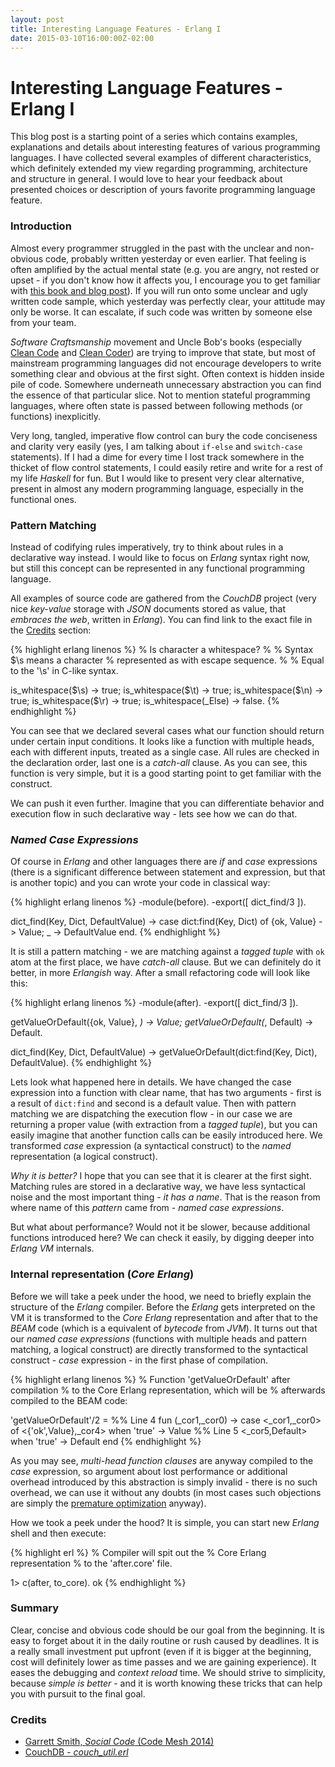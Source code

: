 ```yaml
---
layout: post
title: Interesting Language Features - Erlang I
date: 2015-03-10T16:00:00Z-02:00
---
```


# Interesting Language Features - Erlang I

<quote class="disclaimer">This blog post is a starting point of a series which contains examples, explanations and details about interesting features of various programming languages. I have collected several examples of different characteristics, which definitely extended my view regarding programming, architecture and structure in general. I would love to hear your feedback about presented choices or description of yours favorite programming language feature.</quote>

### Introduction

Almost every programmer struggled in the past with the unclear and non-obvious code, probably written yesterday or even earlier. That feeling is often amplified by the actual mental state (e.g. you are angry, not rested or upset - if you don't know how it affects you, I encourage you to get familiar with [this book and blog post](http://www.afronski.pl/2015/03/07/books-that-changed-my-career-pragmatic-thinking-and-learning.html)). If you will run onto some unclear and ugly written code sample, which yesterday was perfectly clear, your attitude may only be worse. It can escalate, if such code was written by someone else from your team.

*Software Craftsmanship* movement and Uncle Bob's books (especially [Clean Code](http://www.amazon.com/Clean-Code-Handbook-Software-Craftsmanship/dp/0132350882/) and [Clean Coder](http://www.amazon.com/Clean-Coder-Conduct-Professional-Programmers/dp/0137081073/)) are trying to improve that state, but most of mainstream programming languages did not encourage developers to write something clear and obvious at the first sight. Often context is hidden inside pile of code. Somewhere underneath unnecessary abstraction you can find the essence of that particular slice. Not to mention stateful programming languages, where often state is passed between following methods (or functions) inexplicitly.

Very long, tangled, imperative flow control can bury the code conciseness and clarity very easily (yes, I am talking about `if-else` and `switch-case` statements). If I had a dime for every time I lost track somewhere in the thicket of flow control statements, I could easily retire and write for a rest of my life *Haskell* for fun. But I would like to present very clear alternative, present in almost any modern programming language, especially in the functional ones.

### Pattern Matching

Instead of codifying rules imperatively, try to think about rules in a declarative way instead. I would like to focus on *Erlang* syntax right now, but still this concept can be represented in any functional programming language.

All examples of source code are gathered from the *CouchDB* project (very nice *key-value* storage with *JSON* documents stored as value, that *embraces the web*, written in *Erlang*). You can find link to the exact file in the [Credits](#credits) section:

{% highlight erlang linenos %}
% Is character a whitespace?
%
% Syntax $\s means a character
% represented as with escape sequence.
%
% Equal to the '\s' in C-like syntax.

is_whitespace($\s)   -> true;
is_whitespace($\t)   -> true;
is_whitespace($\n)   -> true;
is_whitespace($\r)   -> true;
is_whitespace(_Else) -> false.
{% endhighlight %}

You can see that we declared several cases what our function should return under certain input conditions. It looks like a function with multiple heads, each with different inputs, treated as a single case. All rules are checked in the declaration order, last one is a *catch-all* clause. As you can see, this function is very simple, but it is a good starting point to get familiar with the construct.

We can push it even further. Imagine that you can differentiate behavior and execution flow in such declarative way - lets see how we can do that.

<h3 id="named_case_expressions"><i>Named Case Expressions</i></h3>

Of course in *Erlang* and other languages there are *if* and *case* expressions (there is a significant difference between statement and expression, but that is another topic) and you can wrote your code in classical way:

{% highlight erlang linenos %}
-module(before).
-export([ dict_find/3 ]).

dict_find(Key, Dict, DefaultValue) ->
  case dict:find(Key, Dict) of
    {ok, Value} ->
        Value;
    _ ->
        DefaultValue
  end.
{% endhighlight %}

It is still a pattern matching - we are matching against a *tagged tuple* with `ok` atom at the first place, we have *catch-all* clause. But we can definitely do it better, in more *Erlangish* way. After a small refactoring code will look like this:

{% highlight erlang linenos %}
-module(after).
-export([ dict_find/3 ]).

getValueOrDefault({ok, Value}, _) -> Value;
getValueOrDefault(_, Default)     -> Default.

dict_find(Key, Dict, DefaultValue) ->
  getValueOrDefault(dict:find(Key, Dict), DefaultValue).
{% endhighlight %}

Lets look what happened here in details. We have changed the case expression into a function with clear name, that has two arguments - first is a result of `dict:find` and second is a default value. Then with pattern matching we are dispatching the execution flow - in our case we are returning a proper value (with extraction from a *tagged tuple*), but you can easily imagine that another function calls can be easily introduced here. We transformed *case* expression (a syntactical construct) to the *named* representation (a logical construct).

*Why it is better?* I hope that you can see that it is clearer at the first sight. Matching rules are stored in a declarative way, we have less syntactical noise and the most important thing - *it has a name*. That is the reason from where name of this *pattern* came from - *named case expressions*.

But what about performance? Would not it be slower, because additional functions introduced here? We can check it easily, by digging deeper into *Erlang VM* internals.

### Internal representation (*Core Erlang*)

Before we will take a peek under the hood, we need to briefly explain the structure of the *Erlang* compiler. Before the *Erlang* gets interpreted on the VM it is transformed to the *Core Erlang* representation and after that to the *BEAM* code (which is a equivalent of *bytecode* from *JVM*). It turns out that our *named case expressions* (functions with multiple heads and pattern matching, a logical construct) are directly transformed to the syntactical construct - *case* expression - in the first phase of compilation.

{% highlight erlang linenos %}
% Function 'getValueOrDefault' after compilation
% to the Core Erlang representation, which will be
% afterwards compiled to the BEAM code:

'getValueOrDefault'/2 =
    %% Line 4
    fun (_cor1,_cor0) ->
	case <_cor1,_cor0> of
	  <{'ok',Value},_cor4> when 'true' ->
	      Value
	  %% Line 5
	  <_cor5,Default> when 'true' ->
	      Default
	end
{% endhighlight %}

As you may see, *multi-head function clauses* are anyway compiled to the *case* expression, so argument about lost performance or additional overhead introduced by this abstraction is simply invalid - there is no such overhead, we can use it without any doubts (in most cases such objections are simply the [premature optimization](http://en.wikipedia.org/wiki/Program_optimization) anyway).

How we took a peek under the hood? It is simple, you can start new *Erlang* shell and then execute:

{% highlight erl %}
% Compiler will spit out the
% Core Erlang representation
% to the 'after.core' file.

1> c(after, to_core).
ok
{% endhighlight %}

### Summary

Clear, concise and obvious code should be our goal from the beginning. It is easy to forget about it in the daily routine or rush caused by deadlines. It is a really small investment put upfront (even if it is bigger at the beginning, cost will definitely lower as time passes and we are gaining experience). It eases the debugging and *context reload* time. We should strive to simplicity, because *simple is better* - and it is worth knowing these tricks that can help you with pursuit to the final goal.

### Credits

- [Garrett Smith, *Social Code* (Code Mesh 2014)](https://www.youtube.com/watch?v=UuHMaeO1k-E)
- [CouchDB - *couch_util.erl*](https://github.com/apache/couchdb-couch/blob/master/src/couch_util.erl)
